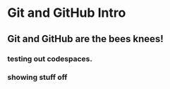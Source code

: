 # Git and GitHub Intro
## Git and GitHub are the bees knees!
### testing out codespaces.

### showing stuff off
